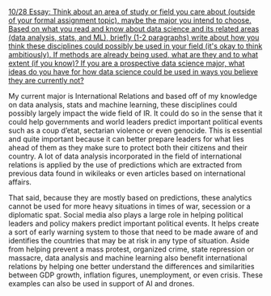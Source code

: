 [10/28 Essay: Think about an area of study or field you care about (outside of your formal assignment topic), maybe the major you intend to choose. Based on what you read and know about data science and its related areas (data analysis, stats, and ML), briefly (1-2 paragraphs) write about how you think these disciplines could possibly be used in your field (it's okay to think ambitiously). If methods are already being used, what are they and to what extent (if you know)? If you are a prospective data science major, what ideas do you have for how data science could be used in ways you believe they are currently not?](https://towardsdatascience.com/what-is-data-science-8c8fbaef1d37)

My current major is International Relations and based off of my knowledge on data analysis, stats and machine learning, these disciplines could possibly largely impact the wide field of IR.  It could do so in the sense that it could help governments and world leaders predict important political events such as a coup d’etat, sectarian violence or even genocide.  This is essential and quite important because it can better prepare leaders for what lies ahead of them as they make sure to protect both their citizens and their country.  A lot of data analysis incorporated in the field of international relations is applied by the use of predictions which are extracted from previous data found in wikileaks or even articles based on international affairs.  

That said, because they are mostly based on predictions, these analytics cannot be used for more heavy situations in times of war, secession or a diplomatic spat.  Social media also plays a large role in helping political leaders and policy makers predict important political events.  It helps create a sort of early warning system to those that need to be made aware of and identifies the countries that may be at risk in any type of situation.  Aside from helping prevent a mass protest, organized crime, state repression or massacre, data analysis and machine learning also benefit international relations by helping one better understand the differences and similarities between GDP growth, inflation figures, unemployment, or even crisis.  These examples can also be used in support of AI and drones.  
